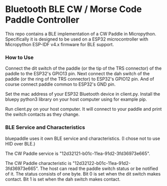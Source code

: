 

# Bluetooth BLE CW / Morse Code Paddle Controller

This repo contains a BLE implementation of a CW Paddle
in Micropython.  Specifically it is designed to be used
on a ESP32 microcontroller with Micropython ESP-IDF v4.x firmware 
for BLE support.

### How to Use

Connect the dit switch of the paddle (or the tip of the TRS connector)
of the paddle to the ESP32's GPIO13 pin.  Next connect the dah switch 
of the paddle (or the ring of the TRS connector) to ESP32's GPIO12 pin.
And of course connect paddle common to ESP32's GND pin.

Set the mac address of your ESP32 Bluetooth device in client.py.
Install the bluepy python3 library on your host computer using 
for example pip.

Run client.py on your host computer.  It will connect to your paddle
and print the switch contacts as they change.

### BLE Service and Characteristics

bluepaddle uses it own BLE service and characteristics.  (I chose
not to use HID over BLE.)

The CW Paddle service is "12d32121-b01c-11ea-91d2-3fd36973e665".

The CW Paddle characteristic is "12d32122-b01c-11ea-91d2-3fd36973e665".
The host can read the paddle switch status or be notified of it.
The status consists of one byte.  Bit 0 is set when the dit switch makes
contact.  Bit 1 is set when the dah switch makes contact.



